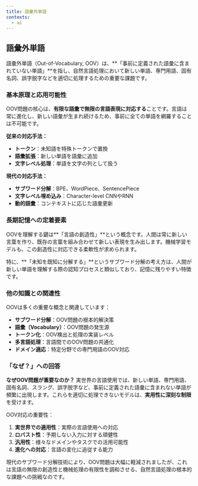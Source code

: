 ```yaml
---
title: 語彙外単語
contexts:
  - ai
---
```


<Context name="ai">

## 語彙外単語

語彙外単語（Out-of-Vocabulary, OOV）は、**「事前に定義された語彙に含まれていない単語」**を指し、自然言語処理において新しい単語、専門用語、固有名詞、誤字脱字などを適切に処理するための重要な課題です。

### 基本原理と応用可能性

OOV問題の核心は、**有限な語彙で無限の言語表現に対応する**ことです。言語は常に進化し、新しい語彙が生まれ続けるため、事前に全ての単語を網羅することは不可能です。

**従来の対応手法：**
- **<UNK>トークン**：未知語を特殊トークンで置換
- **語彙拡張**：新しい単語を語彙に追加
- **文字レベル処理**：単語を文字の列として扱う

**現代の対応手法：**
- **サブワード分解**：BPE、WordPiece、SentencePiece
- **文字レベル埋め込み**：Character-level CNNやRNN
- **動的語彙**：コンテキストに応じた語彙更新

### 長期記憶への定着要素

OOVを理解する鍵は**「言語の創造性」**という概念です。人間は常に新しい言葉を作り、既存の言葉を組み合わせて新しい表現を生み出します。機械学習モデルも、この創造性に対応できる柔軟性が求められます。

特に、**「未知を既知に分解する」**というサブワード分解の考え方は、人間が新しい単語を理解する際の認知プロセスと類似しており、記憶に残りやすい特徴です。

### 他の知識との関連性

OOVは多くの重要な概念と関連しています：
- **サブワード分解**：OOV問題の根本的解決策
- **語彙（Vocabulary）**：OOV問題の発生源
- **トークン化**：OOV検出と処理の実装レベル
- **多言語処理**：言語間でのOOV問題の共通化
- **ドメイン適応**：特定分野での専門用語のOOV対応

### 「なぜ？」への回答

**なぜOOV問題が重要なのか？**
実世界の言語使用では、新しい単語、専門用語、固有名詞、スラング、誤字脱字など、事前に定義された語彙に含まれない単語が頻繁に出現します。これらを適切に処理できないモデルは、**実用性に深刻な制限**を受けます。

OOV対応の重要性：
1. **実世界での適用性**：実際の言語使用への対応
2. **ロバスト性**：予期しない入力に対する頑健性
3. **汎用性**：様々なドメインやタスクでの活用可能性
4. **進化への対応**：言語の変化に追従する能力

現代のサブワード分解技術により、OOV問題は大幅に軽減されましたが、これは言語の無限の創造性と機械処理の有限性を調和させる、自然言語処理の根本的な課題への挑戦なのです。

</Context>

